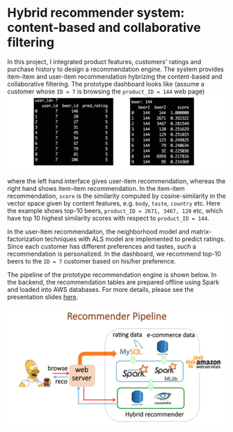 # Hybrid recommender system: content-based and collaborative filtering

In this project, I integrated product features, customers' ratings and purchase history to design a recommendation engine. The system provides item-item and user-item recommendation hybrizing the content-based and collaborative filtering. 
The prototype dashboard looks like (assume a customer whose `ID = 7` is browsing the `product_ID = 144` web page) 
![](figures/UI.png)

where the left hand interface gives user-item recommendation, whereas the right hand shows item-item recommendation.
In the item-item recommendation, `score` is the similarity computed by cosine-similarity in the vector space given by content features, e.g. `body`, `taste`, `country` etc. Here the example shows top-10 beers, `product_ID = 2671, 3467, 120` etc, which have top 10 highest similarity scores with respect to `product_ID = 144`.


In the user-item recommendaiton, the neighborhood model and matrix-factorization techniques with ALS model are implemented to predict ratings. Since each customer has different preferences and tastes, such a recommendation is personalized.
In the dashboard, we recommend top-10 beers to the `ID = 7` customer based on his/her preference. 

 
The pipeline of the prototype recommendation engine is shown below. In the backend, the recommendation tables are prepared offline using Spark and loaded into AWS databases. For more details, please see the presentation slides [here](https://www.slideshare.net/HsiangHsuanHung/contentbasedcollaborative-filtering-beer-recommender).

![](figures/ML.png)
